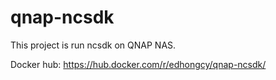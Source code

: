 # qnap-ncsdk

This project is run ncsdk on QNAP NAS.

Docker hub:
https://hub.docker.com/r/edhongcy/qnap-ncsdk/
